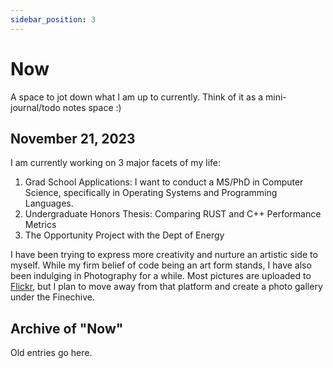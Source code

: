 ```yaml
---
sidebar_position: 3
---
```


# Now

A space to jot down what I am up to currently. Think of it as a mini-journal/todo notes space :)

## November 21, 2023

I am currently working on 3 major facets of my life:

1. Grad School Applications: I want to conduct a MS/PhD in Computer Science, specifically in Operating Systems and Programming Languages. 
2. Undergraduate Honors Thesis: Comparing RUST and C++ Performance Metrics
3. The Opportunity Project with the Dept of Energy

I have been trying to express more creativity and nurture an artistic side to myself. While my firm belief of code being an art form stands, I have also been indulging in Photography for a while. Most pictures are uploaded to [Flickr](https://flickr.com/photos/suobset), but I plan to move away from that platform and create a photo gallery under the Finechive. 

## Archive of "Now"

Old entries go here.
